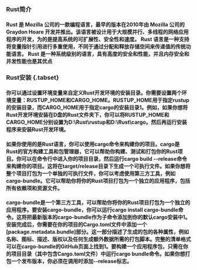 ### Rust简介
#### Rust 是 Mozilla 公司的一款编程语言，最早的版本在2010年由 Mozilla 公司的 Graydon Hoare 开发并推出。该语言被设计用于大规模并行、多线程的网络应用程序的开发，为的是提高系统的可扩展性、安全性和速度。 Rust 语言是一种支持将变量指针引用进行多重使用，不同于通过分配和释放存储空间来传递值的传统功能语言。 Rust 是一种系统级别的语言，具有高度的安全和性能，并且内存安全和并发性能也是其优点
### Rust安装 {.tabset}

#### 你可以通过设置环境变量来自定义Rust开发环境的安装目录。你需要设置两个环境变量：RUSTUP_HOME和CARGO_HOME。RUSTUP_HOME用于指定rustup的安装目录，而CARGO_HOME用于指定cargo的安装目录1。例如，如果你想将Rust开发环境安装在D盘的Rust文件夹下，你可以将RUSTUP_HOME和CARGO_HOME分别设置为D:\Rust\rustup和D:\Rust\cargo。然后再运行安装程序来安装Rust开发环境。

#### 如果你使用的是Rust语言，你可以使用cargo命令来构建你的项目。cargo是Rust的官方构建工具和包管理器，它可以帮助你构建、测试和打包你的Rust项目。你可以在命令行中进入你的项目目录，然后运行cargo build --release命令来构建你的项目。这将在target/release目录下生成一个可执行文件。如果你想将整个项目打包为一个单独的可执行文件，你可以考虑使用第三方工具，例如cargo-bundle。它可以帮助你将你的Rust项目打包为一个独立的应用程序，包括所有依赖项和资源文件。

#### cargo-bundle是一个第三方工具，可以帮助你将你的Rust项目打包为一个独立的应用程序。要安装cargo-bundle，你可以运行cargo install cargo-bundle命令。这将把最新版本的cargo-bundle作为子命令添加到你的默认cargo安装中1。安装完成后，你需要在你的项目的Cargo.toml文件中添加一个[package.metadata.bundle]部分。这一部分描述了生成的包的各种属性，例如名称、图标、描述、版权以及任何生成额外数据所需的打包脚本。完整的清单格式可以在cargo-bundle的GitHub页面上找到1。要构建一个应用程序包，只需在你的项目目录（其中包含Cargo.toml文件）中运行cargo bundle命令。如果你想打包一个发布版本，你必须在调用时添加--release标志。
